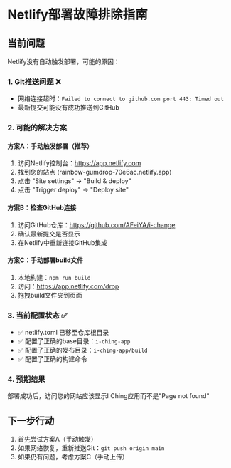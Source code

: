 # Netlify部署故障排除指南

## 当前问题
Netlify没有自动触发部署，可能的原因：

### 1. Git推送问题 ❌
- 网络连接超时：`Failed to connect to github.com port 443: Timed out`
- 最新提交可能没有成功推送到GitHub

### 2. 可能的解决方案

#### 方案A：手动触发部署（推荐）
1. 访问Netlify控制台：https://app.netlify.com
2. 找到您的站点 (rainbow-gumdrop-70e6ac.netlify.app)
3. 点击 "Site settings" → "Build & deploy"
4. 点击 "Trigger deploy" → "Deploy site"

#### 方案B：检查GitHub连接
1. 访问GitHub仓库：https://github.com/AFeiYA/i-change
2. 确认最新提交是否显示
3. 在Netlify中重新连接GitHub集成

#### 方案C：手动部署build文件
1. 本地构建：`npm run build`
2. 访问：https://app.netlify.com/drop
3. 拖拽build文件夹到页面

### 3. 当前配置状态 ✅
- ✅ netlify.toml 已移至仓库根目录
- ✅ 配置了正确的base目录：`i-ching-app`
- ✅ 配置了正确的发布目录：`i-ching-app/build`
- ✅ 配置了正确的构建命令

### 4. 预期结果
部署成功后，访问您的网站应该显示I Ching应用而不是"Page not found"

## 下一步行动
1. 首先尝试方案A（手动触发）
2. 如果网络恢复，重新推送Git：`git push origin main`
3. 如果仍有问题，考虑方案C（手动上传）
